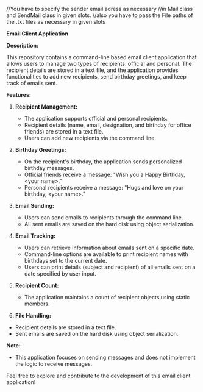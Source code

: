 //You have to specify the sender email adress as necessary 
//in Mail class and SendMail class in given slots. 
//also you have to pass the File paths of the .txt files as necessary in given slots 

**Email Client Application**

**Description:**

This repository contains a command-line based email client application that allows users to manage two types of recipients: official and personal. The recipient details are stored in a text file, and the application provides functionalities to add new recipients, send birthday greetings, and keep track of emails sent.

**Features:**

1. **Recipient Management:**
   - The application supports official and personal recipients.
   - Recipient details (name, email, designation, and birthday for office friends) are stored in a text file.
   - Users can add new recipients via the command line.

2. **Birthday Greetings:**
   - On the recipient's birthday, the application sends personalized birthday messages.
   - Official friends receive a message: "Wish you a Happy Birthday, \<your name\>."
   - Personal recipients receive a message: "Hugs and love on your birthday, \<your name\>."

3. **Email Sending:**
   - Users can send emails to recipients through the command line.
   - All sent emails are saved on the hard disk using object serialization.

4. **Email Tracking:**
   - Users can retrieve information about emails sent on a specific date.
   - Command-line options are available to print recipient names with birthdays set to the current date.
   - Users can print details (subject and recipient) of all emails sent on a date specified by user input.

5. **Recipient Count:**
   - The application maintains a count of recipient objects using static members.

6. **File Handling:**

- Recipient details are stored in a text file.
- Sent emails are saved on the hard disk using object serialization.

**Note:**
- This application focuses on sending messages and does not implement the logic to receive messages.

Feel free to explore and contribute to the development of this email client application!
